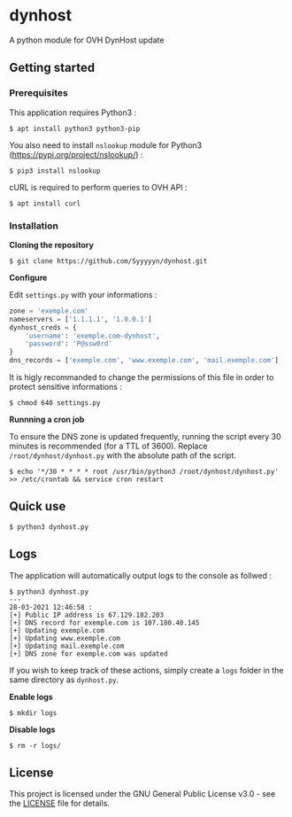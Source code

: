 # dynhost

A python module for OVH DynHost update

## Getting started

### Prerequisites

This application requires Python3 :

```
$ apt install python3 python3-pip
```

You also need to install `nslookup` module for Python3 (https://pypi.org/project/nslookup/) :

```
$ pip3 install nslookup
```

cURL is required to perform queries to OVH API :

```
$ apt install curl
```

### Installation

**Cloning the repository**

```
$ git clone https://github.com/Syyyyyn/dynhost.git
```

**Configure**

Edit `settings.py` with your informations :

```python
zone = 'exemple.com'
nameservers = ['1.1.1.1', '1.0.0.1']
dynhost_creds = {
    'username': 'exemple.com-dynhost',
    'password': 'P@ssw0rd'
}
dns_records = ['exemple.com', 'www.exemple.com', 'mail.exemple.com']
```

It is higly recommanded to change the permissions of this file in order to protect sensitive informations :

```
$ chmod 640 settings.py
```

**Runnning a cron job**

To ensure the DNS zone is updated frequently, running the script every 30 minutes is recommended (for a TTL of 3600). Replace `/root/dynhost/dynhost.py` with the absolute path of the script.

```
$ echo '*/30 * * * * root /usr/bin/python3 /root/dynhost/dynhost.py' >> /etc/crontab && service cron restart
```

## Quick use

```
$ python3 dynhost.py
```

## Logs

The application will automatically output logs to the console as follwed :

```
$ python3 dynhost.py
---
28-03-2021 12:46:58 :
[+] Public IP address is 67.129.182.203
[+] DNS record for exemple.com is 107.180.40.145
[+] Updating exemple.com
[+] Updating www.exemple.com
[+] Updating mail.exemple.com
[+] DNS zone for exemple.com was updated
```

If you wish to keep track of these actions, simply create a `logs` folder in the same directory as `dynhost.py`.

**Enable logs**

```
$ mkdir logs
```

**Disable logs**

```
$ rm -r logs/
```

## License

This project is licensed under the GNU General Public License v3.0 - see the [LICENSE](LICENSE) file for details.